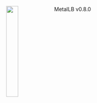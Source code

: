 <img align="left" src="/images/logo.png" width="25%"></img>
MetalLB v0.8.0
<p style="clear: both"></p>
